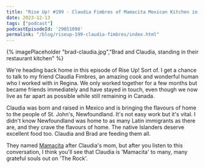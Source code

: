 ```yaml
---
title: "Rise Up! #199 - Claudia Fimbres of Mamacita Mexican Kitchen in Pearl Harbour, Newfoundland"
date: 2023-12-13
tags: ["podcast"]
podcastEpisodeId: '29051098'
permalink: "/blog/riseup-199-claudia-fimbres/index.html"
---
```


{% imagePlaceholder "brad-claudia.jpg","Brad and Claudia, standing in their restaurant kitchen" %}

We're heading back home in this episode of Rise Up!  Sort of.  I get a chance to talk to my friend Claudia Fimbres, an amazing cook and wonderful human who I worked with in Regina.  We only worked together for a few months but became friends immediately and have stayed in touch, even though we now live as far apart as possible while still remaining in Canada.

Claudia was born and raised in Mexico and is bringing the flavours of home to the people of St. John's, Newfoundland.  It's not easy work but it's vital.  I didn't know Newfoundland was home to as many Latin immigrants as there are, and they crave the flavours of home.  The native Islanders deserve excellent food too.  Claudia and Brad are feeding them all.

They named [Mamacita](https://mamacitakitchen.ca/) after Claudia's mom, but after you listen to this conversation, I think you'll see that Claudia is 'Mamacita' to many, many grateful souls out on 'The Rock'. 

